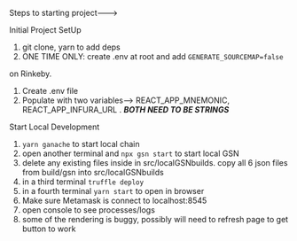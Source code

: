 Steps to starting project--->

Initial Project SetUp
1.  git clone, yarn to add deps
2.  ONE TIME ONLY: create .env at root and add `GENERATE_SOURCEMAP=false`
   
on Rinkeby.

1. Create .env file
2. Populate with two variables--> REACT_APP_MNEMONIC, REACT_APP_INFURA_URL . ***BOTH NEED TO BE STRINGS***

Start Local Development   
1.  `yarn ganache` to start local chain
2.  open another terminal and `npx gsn start` to start local GSN
3.  delete any existing files inside in src/localGSNbuilds. copy all 6 json files from build/gsn into src/localGSNbuilds
4.  in a third terminal `truffle deploy`
5.  in a fourth terminal `yarn start` to open in browser
6.  Make sure Metamask is connect to localhost:8545
7.  open console to see processes/logs
8. some of the rendering is buggy, possibly will need to refresh page to get button to work
